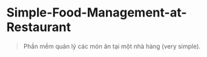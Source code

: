 # Simple-Food-Management-at-Restaurant
> Phần mềm quản lý các món ăn tại một nhà hàng (very simple).
